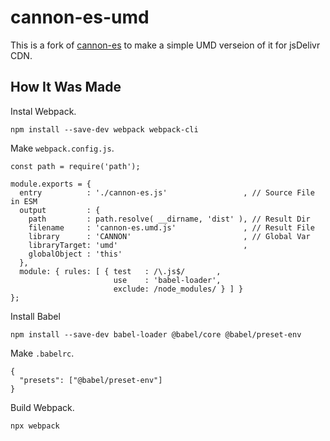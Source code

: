 # cannon-es-umd

This is a fork of [cannon-es](https://github.com/pmndrs/cannon-es) to make a simple UMD verseion of it for jsDelivr CDN.

## How It Was Made

Instal Webpack.
```
npm install --save-dev webpack webpack-cli

```

Make `webpack.config.js`.
```
const path = require('path');

module.exports = {
  entry          : './cannon-es.js'                 , // Source File in ESM
  output         : {
    path         : path.resolve( __dirname, 'dist' ), // Result Dir
    filename     : 'cannon-es.umd.js'               , // Result File
    library      : 'CANNON'                         , // Global Var
    libraryTarget: 'umd'                            ,
    globalObject : 'this'
  },
  module: { rules: [ { test   : /\.js$/       ,
                       use    : 'babel-loader',
                       exclude: /node_modules/ } ] }
};
```

Install Babel
```
npm install --save-dev babel-loader @babel/core @babel/preset-env
```

Make `.babelrc`.
```
{
  "presets": ["@babel/preset-env"]
}
```

Build Webpack.
```
npx webpack
```

